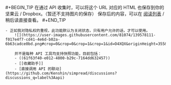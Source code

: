 #+BEGIN_TIP
  在通过 API 收集时，可以将这个 URL 对应的 HTML 也保存到你的坚果云 / Dropbox。（暂还不支持图片的保存）
  保存后的内容，可以在 [阅读列表](https://github.com/Kenshin/simpread/discussions/2954) / 稍后读直接查看。
  #+END_TIP

	- 正如我对隐私权的重视，此功能默认为关闭状态，只有用户允许的话，才可以使用。  
	    ![](https://user-images.githubusercontent.com/81074/139578111-f017e4f7-cd41-4e6d-b02a-6b63cadce0bd.png#crop=0&crop=0&crop=1&crop=1&id=O4XQX&originHeight=355&originWidth=720&originalType=binary&ratio=1&rotation=0&showTitle=false&status=done&style=none&title=)
	    
	    并不是每种 API 工具均支持快照功能，目前包括：
		- ((61f63f40-e012-4800-b29c-7164dd632457))
		- [[收藏助手]]
		- [直接调用 API 的联动](https://github.com/Kenshin/simpread/discussions?discussions_q=label%3Aapi)